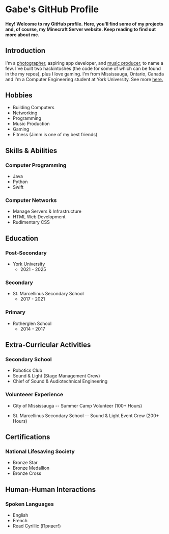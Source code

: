 # Gabe's GitHub Profile
#### Hey! Welcome to my GitHub profile. Here, you'll find some of my projects and, of course, my Minecraft Server website. Keep reading to find out more about me.

## Introduction
I'm a [photographer](https://instagram.com/gabesphotos__), aspiring app developer, and [music producer](https://soundcloud.com/vanadiumtracks), to name a few. I've built two hackintoshes (the code for some of which can be found in the my repos), plus I love gaming. I'm from Mississauga, Ontario, Canada and I'm a Computer Engineering student at York University. See more [here.](#education)

## Hobbies
- Building Computers
- Networking
- Programming
- Music Production
- Gaming
- Fitness (Jimm is one of my best friends)

## Skills & Abilities
### Computer Programming
- Java
- Python
- Swift

### Computer Networks
- Manage Servers & Infrastructure
- HTML Web Development
- Rudimentary CSS

## Education
### Post-Secondary
- York University
  - 2021 - 2025

### Secondary
- St. Marcellinus Secondary School
  - 2017 - 2021

### Primary
- Rotherglen School
  - 2014 - 2017

## Extra-Curricular Activities
### Secondary School
- Robotics Club
- Sound & Light (Stage Management Crew)
- Chief of Sound & Audiotechnical Engineering

### Volunteeer Experience
- City of Mississauga
--  Summer Camp Volunteer (100+ Hours)

- St. Marcellinus Secondary School
-- Sound & Light Event Crew (200+ Hours)

## Certifications
### National Lifesaving Society
- Bronze Star
- Bronze Medallion
- Bronze Cross


## Human-Human Interactions
### Spoken Languages
- English
- French
- Read Cyrillic (Привет!)
